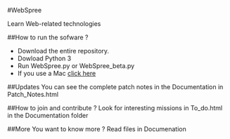 #WebSpree


Learn Web-related technologies

##How to run the sofware ?

* Download the entire repository.
* Dowload Python 3
* Run WebSpree.py or WebSpree_beta.py
* If you use a Mac [click here](https://github.com/GrosSacASac/WebSpree/wiki/Installation-for-Mac)
  

##Updates
  You can see the complete patch notes in the Documentation in Patch_Notes.html
  
##How to join and contribute ?
  Look for interesting missions in To_do.html in the Documentation folder

##More
  You want to know more ? Read files in Documenation
